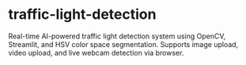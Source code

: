 # traffic-light-detection
Real-time AI-powered traffic light detection system using OpenCV, Streamlit, and HSV color space segmentation. Supports image upload, video upload, and live webcam detection via browser.
